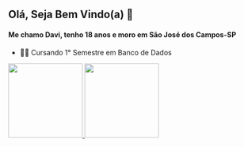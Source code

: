 ## Olá, Seja Bem Vindo(a) 👋

#### Me chamo Davi, tenho 18 anos e moro em São José dos Campos-SP

- 👨‍💻 Cursando 1° Semestre em Banco de Dados

<div> 
  <a href="https://github.com/Davign10">
  <img height="150em" src="https://github-readme-stats.vercel.app/api?username=Davign10&show_icons=true&theme=dark&include_all_commits=true&count_private=true"/>
  <img height="150em" src="https://github-readme-stats.vercel.app/api/top-langs/?username=Davign10&layout=compact&langs_count=7&theme=dark"/>
</div>
 
